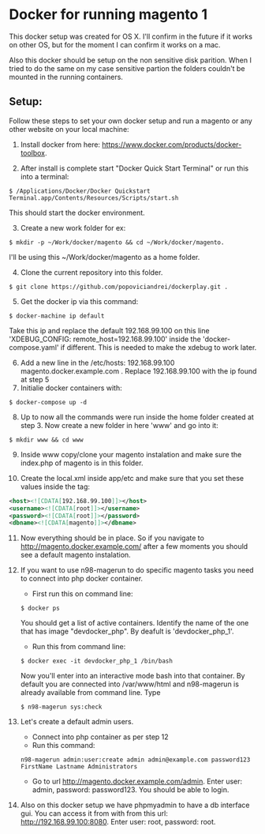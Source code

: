 Docker for running magento 1
============================

This docker setup was created for OS X. I'll confirm in the future if it works on other OS, but for the moment I can confirm it works on a mac.

Also this docker should be setup on the non sensitive disk parition. When I tried to do the same on my case sensitive partion the folders couldn't be mounted in  the running containers.

Setup:
----------------------------
Follow these steps to set your own docker setup and run a magento or any other website on your local machine:

1. Install docker from here: https://www.docker.com/products/docker-toolbox.

2. After install is complete start "Docker Quick Start Terminal" or run this into a terminal:
```
$ /Applications/Docker/Docker Quickstart Terminal.app/Contents/Resources/Scripts/start.sh
```

This should start the docker environment.

3. Create a new work folder for ex:
```
$ mkdir -p ~/Work/docker/magento && cd ~/Work/docker/magento.
```

I'll be using this ~/Work/docker/magento as a home folder.

4. Clone the current repository into this folder.
```
$ git clone https://github.com/popoviciandrei/dockerplay.git .
```
5. Get the docker ip via this command:
```
$ docker-machine ip default
```
Take this ip and replace the default 192.168.99.100 on this line 'XDEBUG_CONFIG: remote_host=192.168.99.100' inside the 'docker-compose.yaml' if different. This is needed to make the xdebug to work later.

6. Add a new line in the /etc/hosts:  192.168.99.100 magento.docker.example.com . Replace 192.168.99.100 with the ip found at step 5
7. Initialie docker containers with:
```
$ docker-compose up -d
```
8. Up to now all the commands were run inside the home folder created at step 3. Now create a new folder in here 'www' and go into it:
```
$ mkdir www && cd www
```
9. Inside www copy/clone your magento instalation and make sure the index.php of magento is in this folder.

10. Create the local.xml inside app/etc and make sure that you set these values inside the <connection> tag:
```xml
<host><![CDATA[192.168.99.100]]></host>
<username><![CDATA[root]]></username>
<password><![CDATA[root]]></password>
<dbname><![CDATA[magento]]></dbname>
```
11. Now everything should be in place. So if you navigate to http://magento.docker.example.com/ after a few moments you should see a default magento instalation.

12. If you want to use n98-magerun to do specific magento tasks you need to connect into php docker container.
	* First run this on command line:
	```
	$ docker ps
	```
	You should get a list of active containers. Identify the name of the one that has image "devdocker_php". By deafult is 'devdocker_php_1'.
	* Run this from command line:
	```
	$ docker exec -it devdocker_php_1 /bin/bash
	```
	Now you'll enter into an interactive mode bash into that container. By default you are connected into /var/www/html and n98-magerun is already available from command line. Type
	```
	$ n98-magerun sys:check
	```
13. Let's create a default admin users.
	* Connect into php container as per step 12
	* Run this command:
	```
	n98-magerun admin:user:create admin admin@example.com password123 FirstName Lastname Administrators
	```
	* Go to url http://magento.docker.example.com/admin. Enter user: admin, password: password123. You should be able to login.
14. Also on this docker setup we have phpmyadmin to have a db interface gui.
	You can access it from with from this url: http://192.168.99.100:8080. Enter user: root, password: root.